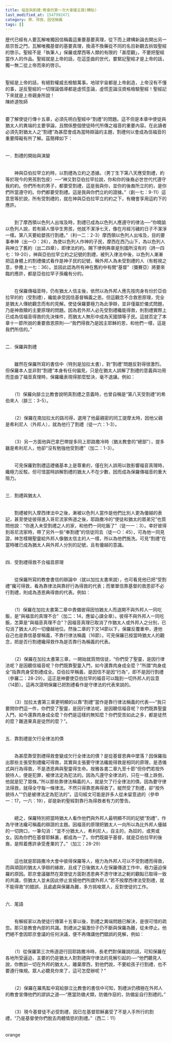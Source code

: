 ```yaml
---
title: 福音與割禮:教會的第一次大會議主題(轉貼)
last_modified_at: 1547992471
category: 罪、得救、因信稱義
tags: []
---
```


<p>歴代已經有人要瓦解唯獨因信稱義這重要基要真理，從下而上建構新論去開出另一扇宗哲之門，瓦解唯獨基督的基要真理，換湯不換藥從不同的名目新觀去拆毁聖經的啓示。聖經不是「執筆人」保羅或摩西等人類的有限的「甚麼觀」，不要把聖經當作人的作品。聖經就是上帝的話，在這歪曲的世代，要緊記聖經才是上帝的話，獨一無二從上帝而來的啓示。<br/><br/><br/>聖經是上帝的話，有絕對權威去檢驗萬事。地球宇宙都是上帝創造，上帝沒有不懂的事，逆反聖經的一切理論倡導都是虛慌歪論，虛慌歪論沒資格檢驗聖經！聖經記下來就是上帝親身所說！<br/><!--more-->陳終道牧師<br/><br/><br/>要了解使徒行傳十五章，必須先明白聖經中“割禮”的問題。這不但是本章中使徒與猶太人的異端的主要爭論，且關係整個使徒時代所傳之福音的重要內容。在此讀者必須先對猶太人之“割禮”為甚麼會成為當時辯論的主題，割禮何以會成為信福音的重要障礙有所了解。茲簡釋如下：<br/><br/><br/>一．割禮的開始與演變<br/><br/><br/>　　神與亞伯拉罕立約時，以割禮為立約之憑據。（男丁生下第八天應受割禮，約等於現今的男孩割包皮）──“神又對亞伯拉罕拉說，你和你的後裔必世世代代遵守我的約。你們所有的男子，都要受割禮，這是我與你，並你的後裔所立的約，是你們所當遵守的。你們都要受割禮。這是我與你們立約的證據。”（創一七：9-11）這意思等於說，所有受割禮的，就在神與亞伯拉罕立的約之下，有機會享用這約下的應許。<br/><br/><br/>　　到了摩西領以色列人出埃及時，割禮已成為以色列人應遵守的律法──“你曉諭以色列人說，若有婦人懷孕生男孩，他就不潔淨七天，像在月經污穢的日子不潔淨一樣。第八天要給嬰孩行割禮。”（利一二：2-3）摩西領以色列人出埃及，目的要事奉神（出一○：26），為使以色列人作神的子民，摩西在西乃山下，為以色列人與神立了舊約（出二四章），即律法的約。賜下律例典章是別國所沒有的（詩一四七：19-20），神與亞伯拉罕立約之記號的割禮，被列入律法中後，以色列人漸漸把這身體上的割禮儀式看作是神子民的記號，稱外邦人為未受割禮的人（有輕視之意，參撒上一七：36）。並因此認為所有神在舊約中有關“基督”（彌賽亞）將要來臨的應許，都是亞伯拉罕子孫纔有分的。<br/><br/><br/>　　在保羅傳福音時，仍有猶太人信主後，依然以為外邦人應先按肉身有份於亞伯拉罕的約（受割禮），纔能承受因信基督稱義之恩。但這觀念不合救恩原理，完全是猶太人傳統觀念而有的見解。使徒保羅要極力為此爭辯，並非僅屬於儀式問題，乃是神救贖的主要原理的問題。因為若外邦人必先受割禮纔能得救，則割禮實際上已成為信福音得救的先決條件，而猶太人無形中成為天國頭等子民。這就否定了本章十一節所說的重要救恩原則──“我們得救乃是因主耶穌的恩，和他們一樣，這是我們所信的。”<br/><br/><br/>二．保羅與割禮<br/><br/><br/>　　雖然在保羅所寫的書信中（特別是加拉太書），對“割禮”問題反對得很激烈。但保羅本人並非對“割禮”本身有任何偏見，只是在猶太人誤解了割禮的意義與功用而歪曲了福音真理時，保羅纔表現得那麼堅決，毫不退讓。例如：<br/><br/><br/>　　（1）保羅向腓立比教會說明真割禮之意義時，也曾自稱是“第八天受割禮”的希伯來人（腓三：3-5）。<br/><br/><br/>　　（2）保羅在南加拉太的路司得，選用了他最親密的同工提摩太時，因他父親是希利尼人（外邦人），就為他行了割禮（徒一六：1-3）。<br/><br/><br/>　　（3）另一方面他與巴拿巴帶提多同上耶路撒冷時（猶太教會的“總部”），提多雖是希利尼人，他卻“沒有勉強他受割禮”（加二：1-3）。<br/><br/><br/>　　可見保羅對割禮這禮儀基本上是尊重的，僅在別人誤用以致影響福音真理時，纔極力反駁。但可惜當時誤解割禮的猶太人不在少數，因而成為保羅傳福音的重大阻力。<br/><br/><br/>三．割禮與猶太人<br/><br/><br/>　　割禮被列入摩西律法中之後，漸被以色列人當作是他們比別人更為優越的表記，甚至使徒彼得進入哥尼流家佈道之後，耶路撒冷的“使徒和猶太的眾弟兄”也質問他說：“你進入未受割禮之人的家，和他們一同吃飯了”（徒一一：3）。幸好彼得到哥尼流家時，帶了另外一些“奉割禮”的信徒同去（徒一○：45），可為他一同見證，神怎樣賜聖靈給外邦人像猶太信主的人一樣，所以為他們施洗。可見“割禮”在當時確已成為猶太人與外邦人分別的記號，且有優越的意識。<br/><br/><br/>四．受割禮得救不合福音原理<br/><br/><br/>　　從保羅所寫的教會書信的辯論中（就以加拉太書來說），也可看見他已把“受割禮”纔可得救，看為靠律法與靠好行為得救的代表；而單單信靠基督的救恩卻不必行割禮，則成為憑恩典得救的代表。例如：<br/><br/><br/>　　（1）保羅在加拉太書第二章中責備彼得因怕猶太人而退開不與外邦人一同吃飯，是“與福音的真理不合”（加二：14，應留心讀全章）。彼得不與外邦人一同吃飯，怎算是“與福音真理不合”？因福音真理已取消了作猶太人或外邦人之分別，已勾消了猶太人的一切優越地位。然後二章的下文14節以下，保羅反覆重申，連他自己也是靠信基督稱義，不靠行律法稱義（16節）。可見保羅已按當時猶太人的觀念，把是否行割禮纔得救作為是否靠行為稱義的代表。<br/><br/><br/>　　（2）保羅在加拉太書第三章，一開始就質問信徒，“你們受了聖靈，是因行律法呢？是因聽信福音呢？你們既靠聖靈入門，如今還靠肉身成全麼？”所謂“肉身成全”指靠肉身受割禮成全。亞伯拉罕稱義，是因信不是因“行為”，即不是因行割禮（參羅二：28-29）。這正是神要使亞伯拉罕的福音可以臨到一切外邦人的旨意（14節）。這再次證明保羅已把割禮看作是守律法的代表來說的。<br/><br/><br/>　　（3）加拉太書第三章更明顯的以靠“割禮”當作是靠行律法稱義的代表──“我只要問你們這一件，你們受了聖靈，是因行律法呢，是因聽信福音呢？你們既靠聖靈入門，如今還靠肉身成全麼？你們是這樣的無知麼？你們受苦如此之多，都是徒然的麼？難道果真是徒然的麼？”。<br/><br/><br/>五．靠割禮是欠行全律法的債<br/><br/><br/>　　為甚麼靠受割禮得救會變成欠行全律法的債？是從基督恩典中墜落？因保羅指出那些主張受割禮纔可得救，其實與主張要守律法纔能得救是相同的原理，是憑儀式與行為得救，不是憑恩典與聖靈得生命。按雅各書二章九至十節“但你們若按外貌待人，便是犯罪，被律法定為犯法的。因為凡遵守全律法的，只在一樣上跌倒，他就是犯了眾條。”所以那些靠律法稱義的人，就是欠了行全律法的債。因為要守律法得救，就得全守每一條律法。不然只得靠恩典得救了。縱然受了割禮，卻“按外貌待人”“仍是被律法定為犯法的”。這句經文可能是許多人從未留意過的（參申一：17，一六：19），卻是新約聖經對靠行為得救者有力的警告。<br/><br/><br/>　　總之，保羅特別把當時猶太人看作他們與外邦人最明顯不同的記號“割禮”，作為守律法纔可稱義的辯證的主題。因福音的原理把猶太人一向所以為比外邦人優越的一切誇口，一筆勾消：“並不分猶太人，希利尼人，自主的，為奴的，或男或女。因為你們在基督耶穌裏，都成為一了。你們既屬乎基督，就是亞伯拉罕的後裔，是照着應許承受產業的了。”（加三：28-29）<br/><br/><br/>　　這也就是耶路撒冷大會中彼得保羅等人，極力為外邦人可以不受割禮而得救，而與頑固的猶太人爭辯的緣故，且成了日後猶太人在保羅傳道工作中，極力逼迫保羅的原因。耶京會議雖然在眾使徒方面對憑恩典不憑守律法之軛的觀點已取得一致的共識，但猶太人並未因此停止宣揚他們所謂外邦人“若不按摩西律法受割禮，就不能得救”的錯誤，且處處與保羅為難，多方挑唆眾人，反對使徒的工作。<br/><br/><br/>六．尾語<br/><br/><br/>　　有解經家以為使徒行傳第十五章以後，割禮之異端問題已解決，是很可惜的疏忽。那只是教會內部的共識。割禮派之偏激份子仍不斷與保羅為難，從未停止。他們絕不會因耶京會議的任何決議，便不再傳講他們錯誤的見解，例如：<br/><br/><br/>　　（1）從保羅第三次佈道遊行回耶路撒冷時，長老們對保羅說的話，可知保羅在各地所受逼迫，主要的仍是猶太人對割禮與守律法的見解引起的──“他們聽見人說，你教訓一切在外邦的猶太人，離棄摩西，對他們說，不要給孩子行割禮，也不要遵行條規。眾人必聽見你來了，這可怎麼辦呢？”<br/><br/><br/>　　（2）保羅在羅馬監中寫給腓立比教會的書信中可知，割禮派仍積極在外邦人的教會宣傳他們的謬誤之道──“應當防備犬類，防備作惡的，防備妄自行割禮的。”<br/><br/><br/>　　（3）現今基督徒不必受割禮，因已在基督耶穌裏受了不是人手所行的割禮，“乃是基督使你們脫去肉體情慾的割禮。”（西二：11）<br/><br/><br/>orange
</p>